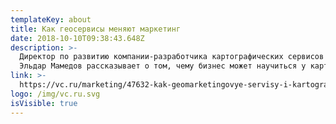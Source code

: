 ```yaml
---
templateKey: about
title: Как геосервисы меняют маркетинг
date: 2018-10-10T09:38:43.648Z
description: >-
  Директор по развитию компании-разработчика картографических сервисов Everpoint
  Эльдар Мамедов рассказывает о том, чему бизнес может научиться у карт.
link: >-
  https://vc.ru/marketing/47632-kak-geomarketingovye-servisy-i-kartograficheskoe-po-menyayut-marketing
logo: /img/vc.ru.svg
isVisible: true
---
```


